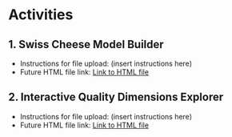 # Activities

## 1. Swiss Cheese Model Builder
- Instructions for file upload: (insert instructions here)
- Future HTML file link: [Link to HTML file](#)

## 2. Interactive Quality Dimensions Explorer
- Instructions for file upload: (insert instructions here)
- Future HTML file link: [Link to HTML file](#)